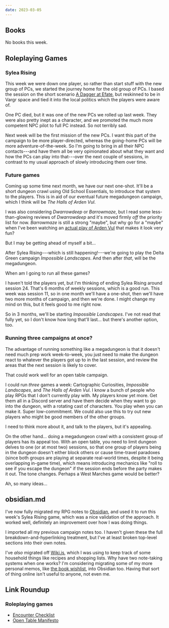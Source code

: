 ```yaml
---
date: 2023-03-05
---
```


## Books

No books this week.


## Roleplaying Games

### Sylea Rising

This week we were down one player, so rather than start stuff with the new group
of PCs, we started the journey home for the old group of PCs.  I based the
session on the short scenario [A Dagger at Efate][], but reskinned to be in
Vargr space and tied it into the local politics which the players were aware of.

One PC died, but it was one of the new PCs we rolled up last week.  They were
also pretty inept as a character, and we promoted the much more competent NPC
pilot to full PC instead.  So not terribly sad.

Next week will be the first mission of the new PCs.  I want this part of the
campaign to be more player-directed, whereas the going-home PCs will be more
adventure-of-the-week.  So I'm going to bring in all their NPC contacts---and
have them all be very opinionated about what they want and how the PCs can play
into that---over the next couple of sessions, in contrast to my usual approach
of slowly introducing them over time.

[A Dagger at Efate]: https://www.youtube.com/watch?v=SJhJLbqDeiw

### Future games

Coming up some time next month, we have our next one-shot.  It'll be a short
dungeon crawl using Old School Essentials, to introduce that system to the
players.  This is in aid of our eventual future megadungeon campaign, which I
think will be *The Halls of Arden Vul*.

I was also considering *Dwarrowdeep* or *Barrowmaze*, but I read some
less-than-glowing reviews of *Dwarrowdeep* and it's moved firmly *off* the
priority list for now.  *Barrowmaze* is still a strong "maybe", but why go for a
"maybe" when I've been watching an [actual play of Arden Vul][] that makes it
look very fun?

But I may be getting ahead of myself a bit...

After Sylea Rising---which is still happening!---we're going to play the Delta
Green campaign *Impossible Landscapes*.  And then after *that*, will be the
megadungeon.

When am I going to run all these games?

I haven't told the players yet, but I'm thinking of ending Sylea Rising around
session 24.  That's 6 months of weekly sessions, which is a good run.  This week
was session 11, so in one month we'll have a one-shot, then we'll have two more
months of campaign, and then we're done.  I might change my mind on this, but it
feels good to me right now.

So in 3 months, we'll be starting *Impossible Landscapes*.  I've not read that
fully yet, so I don't know how long that'll last... but there's another option,
too.

### Running three campaigns at once?

The advantage of running something like a megadungeon is that it doesn't need
much prep work week-to-week, you just need to make the dungeon react to whatever
the players got up to in the last session, and review the areas that the next
session is likely to cover.

That could work well for an open table campaign.

I could run *three* games a week: Cartographic Curiosities, *Impossible
Landscapes*, and *The Halls of Arden Vul*.  I know a bunch of people who play
RPGs that I don't currently play with.  My players know yet more.  Get them all
in a Discord server and have them decide when they want to go into the dungeon,
with a rotating cast of characters.  You play when you can make it.  Super
low-commitment.  We could also use this to try out new players who might be good
members of the other groups.

I need to think more about it, and talk to the players, but it's appealing.

On the other hand... doing a megadungeon crawl with a consistent group of
players has its appeal too.  With an open table, you need to limit dungeon
delves to one (or at most two) sessions, so that one group of players being in
the dungeon doesn't either block others or cause time-travel paradoxes (since
both groups are playing at separate real-world times, despite it being
overlapping in-game time), which means introducing mechanics like "roll to see
if you escape the dungeon" if the session ends before the party makes it out.
The tone changes.  Perhaps a West Marches game would be better?

Ah, so many ideas...

[actual play of Arden Vul]: https://www.youtube.com/playlist?list=PLtBYin1uOBmCs1hSQQqxesYPbod7Y5Cfq


## obsidian.md

I've now fully migrated my RPG notes to [Obsidian][], and used it to run this
week's Sylea Rising game, which was a nice validation of the approach.  It
worked well, definitely an improvement over how I was doing things.

I imported all my previous campaign notes too.  I haven't given these the full
breakdown-and-hyperlinking treatment, but I've at least broken top-level
sections into their own notes.

I've *also* migrated off [Wiki.js][], which I was using to keep track of some
household things like recipes and shopping lists.  Why have two note-taking
systems when one works?  I'm considering migrating some of my more personal
memos, like [the book wishlist][], into Obsidian too.  Having that sort of thing
online isn't useful to anyone, not even me.

[Obsidian]: https://obsidian.md/
[Wiki.js]: https://js.wiki/
[the book wishlist]: https://memo.barrucadu.co.uk/book-wishlist.html


## Link Roundup

### Roleplaying games

- [Encounter Checklist](https://www.prismaticwasteland.com/blog/encounter-checklist)
- [Open Table Manifesto](https://thealexandrian.net/wordpress/38643/roleplaying-games/open-table-manifesto)
